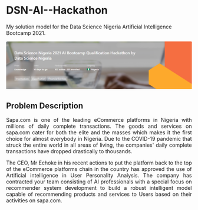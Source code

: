 # DSN-AI--Hackathon
My solution model for the Data Science Nigeria Artificial Intelligence Bootcamp 2021.

<img src = "Flyer.png"/>
<h2>Problem Description</h2>
<p style = 'text-align:justify;'> Sapa.com is one of the leading eCommerce platforms in Nigeria with millions of daily complete transactions. The goods and services on sapa.com cater for both the elite and the masses which makes it the first choice for almost everybody in Nigeria. Due to the COVID-19 pandemic that struck the entire world in all areas of living, the companies' daily complete transactions have dropped drastically to thousands.</p>
<p style = 'text-align:justify;'>The CEO, Mr Echoke in his recent actions to put the platform back to the top of the eCommerce platforms chain in the country has approved the use of Artificial intelligence in User Personality Analysis. The company has contracted your team consisting of AI professionals with a special focus on recommender system development to build a robust intelligent model capable of recommending products and services to Users based on their activities on sapa.com.</p>